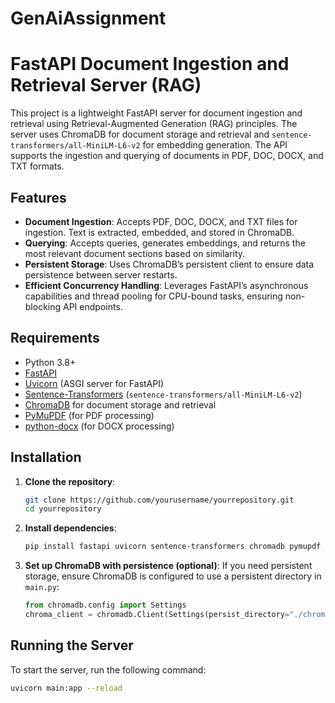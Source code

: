 # GenAiAssignment
# FastAPI Document Ingestion and Retrieval Server (RAG)

This project is a lightweight FastAPI server for document ingestion and retrieval using Retrieval-Augmented Generation (RAG) principles. The server uses ChromaDB for document storage and retrieval and `sentence-transformers/all-MiniLM-L6-v2` for embedding generation. The API supports the ingestion and querying of documents in PDF, DOC, DOCX, and TXT formats.

## Features

- **Document Ingestion**: Accepts PDF, DOC, DOCX, and TXT files for ingestion. Text is extracted, embedded, and stored in ChromaDB.
- **Querying**: Accepts queries, generates embeddings, and returns the most relevant document sections based on similarity.
- **Persistent Storage**: Uses ChromaDB’s persistent client to ensure data persistence between server restarts.
- **Efficient Concurrency Handling**: Leverages FastAPI’s asynchronous capabilities and thread pooling for CPU-bound tasks, ensuring non-blocking API endpoints.

## Requirements

- Python 3.8+
- [FastAPI](https://fastapi.tiangolo.com/)
- [Uvicorn](https://www.uvicorn.org/) (ASGI server for FastAPI)
- [Sentence-Transformers](https://www.sbert.net/) (`sentence-transformers/all-MiniLM-L6-v2`)
- [ChromaDB](https://www.trychroma.com/) for document storage and retrieval
- [PyMuPDF](https://pymupdf.readthedocs.io/en/latest/) (for PDF processing)
- [python-docx](https://python-docx.readthedocs.io/en/latest/) (for DOCX processing)

## Installation

1. **Clone the repository**:
    ```bash
    git clone https://github.com/yourusername/yourrepository.git
    cd yourrepository
    ```

2. **Install dependencies**:
    ```bash
    pip install fastapi uvicorn sentence-transformers chromadb pymupdf python-docx
    ```

3. **Set up ChromaDB with persistence (optional)**:
   If you need persistent storage, ensure ChromaDB is configured to use a persistent directory in `main.py`:

    ```python
    from chromadb.config import Settings
    chroma_client = chromadb.Client(Settings(persist_directory="./chroma_persist"))
    ```

## Running the Server

To start the server, run the following command:

```bash
uvicorn main:app --reload
